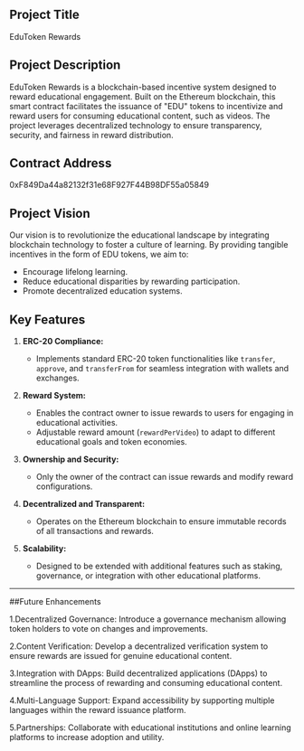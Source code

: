 ## Project Title
EduToken Rewards

## Project Description
EduToken Rewards is a blockchain-based incentive system designed to reward educational engagement. Built on the Ethereum blockchain, this smart contract facilitates the issuance of "EDU" tokens to incentivize and reward users for consuming educational content, such as videos. The project leverages decentralized technology to ensure transparency, security, and fairness in reward distribution.

## Contract Address
0xF849Da44a82132f31e68F927F44B98DF55a05849

## Project Vision
Our vision is to revolutionize the educational landscape by integrating blockchain technology to foster a culture of learning. By providing tangible incentives in the form of EDU tokens, we aim to:
- Encourage lifelong learning.
- Reduce educational disparities by rewarding participation.
- Promote decentralized education systems.

## Key Features
1. **ERC-20 Compliance:**
   - Implements standard ERC-20 token functionalities like `transfer`, `approve`, and `transferFrom` for seamless integration with wallets and exchanges.

2. **Reward System:**
   - Enables the contract owner to issue rewards to users for engaging in educational activities.
   - Adjustable reward amount (`rewardPerVideo`) to adapt to different educational goals and token economies.

3. **Ownership and Security:**
   - Only the owner of the contract can issue rewards and modify reward configurations.

4. **Decentralized and Transparent:**
   - Operates on the Ethereum blockchain to ensure immutable records of all transactions and rewards.

5. **Scalability:**
   - Designed to be extended with additional features such as staking, governance, or integration with other educational platforms.

---

##Future Enhancements

1.Decentralized Governance:
Introduce a governance mechanism allowing token holders to vote on changes and improvements.

2.Content Verification:
Develop a decentralized verification system to ensure rewards are issued for genuine educational content.

3.Integration with DApps:
Build decentralized applications (DApps) to streamline the process of rewarding and consuming educational content.

4.Multi-Language Support:
Expand accessibility by supporting multiple languages within the reward issuance platform.

5.Partnerships:
Collaborate with educational institutions and online learning platforms to increase adoption and utility.


